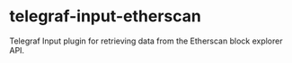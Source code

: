 # telegraf-input-etherscan
Telegraf Input plugin for retrieving data from the Etherscan block explorer API.
